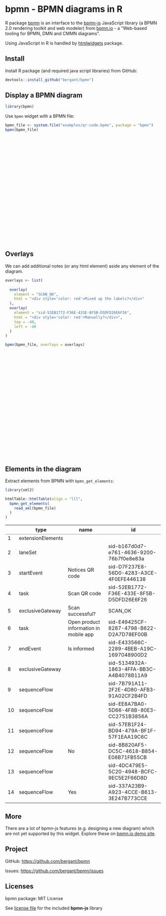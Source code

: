 # bpmn - BPMN diagrams in R



R package [bpmn](https://github.com/bergant/bpmn) is an interface to the [bpmn-js](https://github.com/bpmn-io/bpmn-js) JavaScript library (a BPMN 2.0 rendering toolkit and web modeler) from [bpmn.io](https://bpmn.io/) - a "Web-based tooling for BPMN, DMN and CMMN diagrams".
 
Using JavaScript in R is handled by [htmlwidgets](https://github.com/ramnathv/htmlwidgets) package. 


## Install 
Install R package (and required java script libraries) from GitHub:


```r
devtools::install_github("bergant/bpmn")
```


## Display a BPMN diagram


```r
library(bpmn)
```


Use `bpmn` widget with a BPMN file:


```r
bpmn_file <- system.file("examples/qr-code.bpmn", package = "bpmn")
bpmn(bpmn_file)
```

<!--html_preserve--><div id="htmlwidget-aab2f969fea607789813" style="width:864px;height:336px;" class="bpmn html-widget"></div>
<script type="application/json" data-for="htmlwidget-aab2f969fea607789813">{"x":{"bpmn_model":"<?xml version=\"1.0\" encoding=\"UTF-8\"?>\n<definitions xmlns=\"http://www.omg.org/spec/BPMN/20100524/MODEL\" xmlns:bpmndi=\"http://www.omg.org/spec/BPMN/20100524/DI\" xmlns:omgdc=\"http://www.omg.org/spec/DD/20100524/DC\" xmlns:omgdi=\"http://www.omg.org/spec/DD/20100524/DI\" xmlns:xsi=\"http://www.w3.org/2001/XMLSchema-instance\" expressionLanguage=\"http://www.w3.org/1999/XPath\" typeLanguage=\"http://www.w3.org/2001/XMLSchema\" targetNamespace=\"\" xsi:schemaLocation=\"http://www.omg.org/spec/BPMN/20100524/MODEL http://www.omg.org/spec/BPMN/2.0/20100501/BPMN20.xsd\">\n  <collaboration id=\"sid-c0e745ff-361e-4afb-8c8d-2a1fc32b1424\">\n    <participant id=\"sid-87F4C1D6-25E1-4A45-9DA7-AD945993D06F\" name=\"Customer\" processRef=\"sid-C3803939-0872-457F-8336-EAE484DC4A04\">\n    <\/participant>\n  <\/collaboration>\n  <process id=\"sid-C3803939-0872-457F-8336-EAE484DC4A04\" isClosed=\"false\" isExecutable=\"false\" name=\"Customer\" processType=\"None\">\n    <extensionElements/>\n    <laneSet id=\"sid-b167d0d7-e761-4636-9200-76b7f0e8e83a\">\n      <lane id=\"sid-57E4FE0D-18E4-478D-BC5D-B15164E93254\">\n        <flowNodeRef>sid-D7F237E8-56D0-4283-A3CE-4F0EFE446138<\/flowNodeRef>\n        <flowNodeRef>sid-52EB1772-F36E-433E-8F5B-D5DFD26E6F26<\/flowNodeRef>\n        <flowNodeRef>SCAN_OK<\/flowNodeRef>\n        <flowNodeRef>sid-E49425CF-8287-4798-B622-D2A7D78EF00B<\/flowNodeRef>\n        <flowNodeRef>sid-E433566C-2289-4BEB-A19C-1697048900D2<\/flowNodeRef>\n        <flowNodeRef>sid-5134932A-1863-4FFA-BB3C-A4B4078B11A9<\/flowNodeRef>\n      <\/lane>\n    <\/laneSet>\n    <startEvent id=\"sid-D7F237E8-56D0-4283-A3CE-4F0EFE446138\" name=\"Notices&#10;QR code\">\n      <outgoing>sid-7B791A11-2F2E-4D80-AFB3-91A02CF2B4FD<\/outgoing>\n    <\/startEvent>\n    <task completionQuantity=\"1\" id=\"sid-52EB1772-F36E-433E-8F5B-D5DFD26E6F26\" isForCompensation=\"false\" name=\"Scan QR code\" startQuantity=\"1\">\n      <incoming>sid-4DC479E5-5C20-4948-BCFC-9EC5E2F66D8D<\/incoming>\n      <outgoing>sid-EE8A7BA0-5D66-4F8B-80E3-CC2751B3856A<\/outgoing>\n    <\/task>\n    <exclusiveGateway gatewayDirection=\"Diverging\" id=\"SCAN_OK\" name=\"Scan successful?&#10;\">\n      <incoming>sid-EE8A7BA0-5D66-4F8B-80E3-CC2751B3856A<\/incoming>\n      <outgoing>sid-8B820AF5-DC5C-4618-B854-E08B71FB55CB<\/outgoing>\n      <outgoing>sid-337A23B9-A923-4CCE-B613-3E247B773CCE<\/outgoing>\n    <\/exclusiveGateway>\n    <task completionQuantity=\"1\" id=\"sid-E49425CF-8287-4798-B622-D2A7D78EF00B\" isForCompensation=\"false\" name=\"Open product information in mobile  app\" startQuantity=\"1\">\n      <incoming>sid-8B820AF5-DC5C-4618-B854-E08B71FB55CB<\/incoming>\n      <outgoing>sid-57EB1F24-BD94-479A-BF1F-57F1EAA19C6C<\/outgoing>\n    <\/task>\n    <endEvent id=\"sid-E433566C-2289-4BEB-A19C-1697048900D2\" name=\"Is informed\">\n      <incoming>sid-57EB1F24-BD94-479A-BF1F-57F1EAA19C6C<\/incoming>\n    <\/endEvent>\n    <exclusiveGateway gatewayDirection=\"Converging\" id=\"sid-5134932A-1863-4FFA-BB3C-A4B4078B11A9\">\n      <incoming>sid-7B791A11-2F2E-4D80-AFB3-91A02CF2B4FD<\/incoming>\n      <incoming>sid-337A23B9-A923-4CCE-B613-3E247B773CCE<\/incoming>\n      <outgoing>sid-4DC479E5-5C20-4948-BCFC-9EC5E2F66D8D<\/outgoing>\n    <\/exclusiveGateway>\n    <sequenceFlow id=\"sid-7B791A11-2F2E-4D80-AFB3-91A02CF2B4FD\" sourceRef=\"sid-D7F237E8-56D0-4283-A3CE-4F0EFE446138\" targetRef=\"sid-5134932A-1863-4FFA-BB3C-A4B4078B11A9\"/>\n    <sequenceFlow id=\"sid-EE8A7BA0-5D66-4F8B-80E3-CC2751B3856A\" sourceRef=\"sid-52EB1772-F36E-433E-8F5B-D5DFD26E6F26\" targetRef=\"SCAN_OK\"/>\n    <sequenceFlow id=\"sid-57EB1F24-BD94-479A-BF1F-57F1EAA19C6C\" sourceRef=\"sid-E49425CF-8287-4798-B622-D2A7D78EF00B\" targetRef=\"sid-E433566C-2289-4BEB-A19C-1697048900D2\"/>\n    <sequenceFlow id=\"sid-8B820AF5-DC5C-4618-B854-E08B71FB55CB\" name=\"No\" sourceRef=\"SCAN_OK\" targetRef=\"sid-E49425CF-8287-4798-B622-D2A7D78EF00B\"/>\n    <sequenceFlow id=\"sid-4DC479E5-5C20-4948-BCFC-9EC5E2F66D8D\" sourceRef=\"sid-5134932A-1863-4FFA-BB3C-A4B4078B11A9\" targetRef=\"sid-52EB1772-F36E-433E-8F5B-D5DFD26E6F26\"/>\n    <sequenceFlow id=\"sid-337A23B9-A923-4CCE-B613-3E247B773CCE\" name=\"Yes\" sourceRef=\"SCAN_OK\" targetRef=\"sid-5134932A-1863-4FFA-BB3C-A4B4078B11A9\"/>\n  <\/process>\n  <bpmndi:BPMNDiagram id=\"sid-74620812-92c4-44e5-949c-aa47393d3830\">\n    <bpmndi:BPMNPlane bpmnElement=\"sid-c0e745ff-361e-4afb-8c8d-2a1fc32b1424\" id=\"sid-cdcae759-2af7-4a6d-bd02-53f3352a731d\">\n      <bpmndi:BPMNShape bpmnElement=\"sid-87F4C1D6-25E1-4A45-9DA7-AD945993D06F\" id=\"sid-87F4C1D6-25E1-4A45-9DA7-AD945993D06F_gui\" isHorizontal=\"true\">\n        <omgdc:Bounds height=\"250.0\" width=\"933.0\" x=\"42.5\" y=\"75.0\"/>\n        <bpmndi:BPMNLabel labelStyle=\"sid-84cb49fd-2f7c-44fb-8950-83c3fa153d3b\">\n          <omgdc:Bounds height=\"59.142852783203125\" width=\"12.000000000000014\" x=\"47.49999999999999\" y=\"170.42857360839844\"/>\n        <\/bpmndi:BPMNLabel>\n      <\/bpmndi:BPMNShape>\n      <bpmndi:BPMNShape bpmnElement=\"sid-57E4FE0D-18E4-478D-BC5D-B15164E93254\" id=\"sid-57E4FE0D-18E4-478D-BC5D-B15164E93254_gui\" isHorizontal=\"true\">\n        <omgdc:Bounds height=\"250.0\" width=\"903.0\" x=\"72.5\" y=\"75.0\"/>\n      <\/bpmndi:BPMNShape>\n      <bpmndi:BPMNShape bpmnElement=\"sid-D7F237E8-56D0-4283-A3CE-4F0EFE446138\" id=\"sid-D7F237E8-56D0-4283-A3CE-4F0EFE446138_gui\">\n        <omgdc:Bounds height=\"30.0\" width=\"30.0\" x=\"150.0\" y=\"165.0\"/>\n        <bpmndi:BPMNLabel labelStyle=\"sid-e0502d32-f8d1-41cf-9c4a-cbb49fecf581\">\n          <omgdc:Bounds height=\"22.0\" width=\"46.35714340209961\" x=\"141.8214282989502\" y=\"197.0\"/>\n        <\/bpmndi:BPMNLabel>\n      <\/bpmndi:BPMNShape>\n      <bpmndi:BPMNShape bpmnElement=\"sid-52EB1772-F36E-433E-8F5B-D5DFD26E6F26\" id=\"sid-52EB1772-F36E-433E-8F5B-D5DFD26E6F26_gui\">\n        <omgdc:Bounds height=\"80.0\" width=\"100.0\" x=\"352.5\" y=\"140.0\"/>\n        <bpmndi:BPMNLabel labelStyle=\"sid-84cb49fd-2f7c-44fb-8950-83c3fa153d3b\">\n          <omgdc:Bounds height=\"12.0\" width=\"84.0\" x=\"360.5\" y=\"172.0\"/>\n        <\/bpmndi:BPMNLabel>\n      <\/bpmndi:BPMNShape>\n      <bpmndi:BPMNShape bpmnElement=\"SCAN_OK\" id=\"SCAN_OK_gui\" isMarkerVisible=\"true\">\n        <omgdc:Bounds height=\"40.0\" width=\"40.0\" x=\"550.0\" y=\"160.0\"/>\n        <bpmndi:BPMNLabel labelStyle=\"sid-e0502d32-f8d1-41cf-9c4a-cbb49fecf581\">\n          <omgdc:Bounds height=\"12.0\" width=\"102.0\" x=\"521.0\" y=\"127.0\"/>\n        <\/bpmndi:BPMNLabel>\n      <\/bpmndi:BPMNShape>\n      <bpmndi:BPMNShape bpmnElement=\"sid-E49425CF-8287-4798-B622-D2A7D78EF00B\" id=\"sid-E49425CF-8287-4798-B622-D2A7D78EF00B_gui\">\n        <omgdc:Bounds height=\"80.0\" width=\"100.0\" x=\"687.5\" y=\"140.0\"/>\n        <bpmndi:BPMNLabel labelStyle=\"sid-84cb49fd-2f7c-44fb-8950-83c3fa153d3b\">\n          <omgdc:Bounds height=\"36.0\" width=\"83.14285278320312\" x=\"695.9285736083984\" y=\"162.0\"/>\n        <\/bpmndi:BPMNLabel>\n      <\/bpmndi:BPMNShape>\n      <bpmndi:BPMNShape bpmnElement=\"sid-E433566C-2289-4BEB-A19C-1697048900D2\" id=\"sid-E433566C-2289-4BEB-A19C-1697048900D2_gui\">\n        <omgdc:Bounds height=\"28.0\" width=\"28.0\" x=\"865.0\" y=\"166.0\"/>\n        <bpmndi:BPMNLabel labelStyle=\"sid-e0502d32-f8d1-41cf-9c4a-cbb49fecf581\">\n          <omgdc:Bounds height=\"11.0\" width=\"62.857147216796875\" x=\"847.5714263916016\" y=\"196.0\"/>\n        <\/bpmndi:BPMNLabel>\n      <\/bpmndi:BPMNShape>\n      <bpmndi:BPMNShape bpmnElement=\"sid-5134932A-1863-4FFA-BB3C-A4B4078B11A9\" id=\"sid-5134932A-1863-4FFA-BB3C-A4B4078B11A9_gui\" isMarkerVisible=\"true\">\n        <omgdc:Bounds height=\"40.0\" width=\"40.0\" x=\"240.0\" y=\"160.0\"/>\n      <\/bpmndi:BPMNShape>\n      <bpmndi:BPMNEdge bpmnElement=\"sid-EE8A7BA0-5D66-4F8B-80E3-CC2751B3856A\" id=\"sid-EE8A7BA0-5D66-4F8B-80E3-CC2751B3856A_gui\">\n        <omgdi:waypoint x=\"452.5\" y=\"180\"/>\n        <omgdi:waypoint x=\"550.0\" y=\"180\"/>\n      <\/bpmndi:BPMNEdge>\n      <bpmndi:BPMNEdge bpmnElement=\"sid-8B820AF5-DC5C-4618-B854-E08B71FB55CB\" id=\"sid-8B820AF5-DC5C-4618-B854-E08B71FB55CB_gui\">\n        <omgdi:waypoint x=\"590.0\" y=\"180\"/>\n        <omgdi:waypoint x=\"687.5\" y=\"180\"/>\n        <bpmndi:BPMNLabel labelStyle=\"sid-e0502d32-f8d1-41cf-9c4a-cbb49fecf581\">\n          <omgdc:Bounds height=\"12.048704338048935\" width=\"16.32155963195521\" x=\"597.8850936986571\" y=\"155\"/>\n        <\/bpmndi:BPMNLabel>\n      <\/bpmndi:BPMNEdge>\n      <bpmndi:BPMNEdge bpmnElement=\"sid-7B791A11-2F2E-4D80-AFB3-91A02CF2B4FD\" id=\"sid-7B791A11-2F2E-4D80-AFB3-91A02CF2B4FD_gui\">\n        <omgdi:waypoint x=\"180.0\" y=\"180\"/>\n        <omgdi:waypoint x=\"240.0\" y=\"180\"/>\n      <\/bpmndi:BPMNEdge>\n      <bpmndi:BPMNEdge bpmnElement=\"sid-4DC479E5-5C20-4948-BCFC-9EC5E2F66D8D\" id=\"sid-4DC479E5-5C20-4948-BCFC-9EC5E2F66D8D_gui\">\n        <omgdi:waypoint x=\"280.0\" y=\"180\"/>\n        <omgdi:waypoint x=\"352.5\" y=\"180\"/>\n      <\/bpmndi:BPMNEdge>\n      <bpmndi:BPMNEdge bpmnElement=\"sid-57EB1F24-BD94-479A-BF1F-57F1EAA19C6C\" id=\"sid-57EB1F24-BD94-479A-BF1F-57F1EAA19C6C_gui\">\n        <omgdi:waypoint x=\"787.5\" y=\"180.0\"/>\n        <omgdi:waypoint x=\"865.0\" y=\"180.0\"/>\n      <\/bpmndi:BPMNEdge>\n      <bpmndi:BPMNEdge bpmnElement=\"sid-337A23B9-A923-4CCE-B613-3E247B773CCE\" id=\"sid-337A23B9-A923-4CCE-B613-3E247B773CCE_gui\">\n        <omgdi:waypoint x=\"570.5\" y=\"200.0\"/>\n        <omgdi:waypoint x=\"570.5\" y=\"269.0\"/>\n        <omgdi:waypoint x=\"260.5\" y=\"269.0\"/>\n        <omgdi:waypoint x=\"260.5\" y=\"200.0\"/>\n        <bpmndi:BPMNLabel labelStyle=\"sid-e0502d32-f8d1-41cf-9c4a-cbb49fecf581\">\n          <omgdc:Bounds height=\"21.4285888671875\" width=\"12.0\" x=\"550\" y=\"205\"/>\n        <\/bpmndi:BPMNLabel>\n      <\/bpmndi:BPMNEdge>\n    <\/bpmndi:BPMNPlane>\n    <bpmndi:BPMNLabelStyle id=\"sid-e0502d32-f8d1-41cf-9c4a-cbb49fecf581\">\n      <omgdc:Font isBold=\"false\" isItalic=\"false\" isStrikeThrough=\"false\" isUnderline=\"false\" name=\"Arial\" size=\"11.0\"/>\n    <\/bpmndi:BPMNLabelStyle>\n    <bpmndi:BPMNLabelStyle id=\"sid-84cb49fd-2f7c-44fb-8950-83c3fa153d3b\">\n      <omgdc:Font isBold=\"false\" isItalic=\"false\" isStrikeThrough=\"false\" isUnderline=\"false\" name=\"Arial\" size=\"12.0\"/>\n    <\/bpmndi:BPMNLabelStyle>\n  <\/bpmndi:BPMNDiagram>\n<\/definitions>\n"},"evals":[],"jsHooks":[]}</script><!--/html_preserve-->


## Overlays

We can add additional notes (or any html element) aside any element of the 
diagram.


```r
overlays <- list(
  
  overlay(
    element = "SCAN_OK", 
    html = "<div style='color: red'>Mixed up the labels?</div>"
  ),
  overlay(
    element = "sid-52EB1772-F36E-433E-8F5B-D5DFD26E6F26", 
    html = "<div style='color: red'>Manually?</div>",
    top = -40,
    left = -40
  )
)

bpmn(bpmn_file, overlays = overlays)
```

<!--html_preserve--><div id="htmlwidget-711fe78102326af2b0a2" style="width:864px;height:336px;" class="bpmn html-widget"></div>
<script type="application/json" data-for="htmlwidget-711fe78102326af2b0a2">{"x":{"bpmn_model":"<?xml version=\"1.0\" encoding=\"UTF-8\"?>\n<definitions xmlns=\"http://www.omg.org/spec/BPMN/20100524/MODEL\" xmlns:bpmndi=\"http://www.omg.org/spec/BPMN/20100524/DI\" xmlns:omgdc=\"http://www.omg.org/spec/DD/20100524/DC\" xmlns:omgdi=\"http://www.omg.org/spec/DD/20100524/DI\" xmlns:xsi=\"http://www.w3.org/2001/XMLSchema-instance\" expressionLanguage=\"http://www.w3.org/1999/XPath\" typeLanguage=\"http://www.w3.org/2001/XMLSchema\" targetNamespace=\"\" xsi:schemaLocation=\"http://www.omg.org/spec/BPMN/20100524/MODEL http://www.omg.org/spec/BPMN/2.0/20100501/BPMN20.xsd\">\n  <collaboration id=\"sid-c0e745ff-361e-4afb-8c8d-2a1fc32b1424\">\n    <participant id=\"sid-87F4C1D6-25E1-4A45-9DA7-AD945993D06F\" name=\"Customer\" processRef=\"sid-C3803939-0872-457F-8336-EAE484DC4A04\">\n    <\/participant>\n  <\/collaboration>\n  <process id=\"sid-C3803939-0872-457F-8336-EAE484DC4A04\" isClosed=\"false\" isExecutable=\"false\" name=\"Customer\" processType=\"None\">\n    <extensionElements/>\n    <laneSet id=\"sid-b167d0d7-e761-4636-9200-76b7f0e8e83a\">\n      <lane id=\"sid-57E4FE0D-18E4-478D-BC5D-B15164E93254\">\n        <flowNodeRef>sid-D7F237E8-56D0-4283-A3CE-4F0EFE446138<\/flowNodeRef>\n        <flowNodeRef>sid-52EB1772-F36E-433E-8F5B-D5DFD26E6F26<\/flowNodeRef>\n        <flowNodeRef>SCAN_OK<\/flowNodeRef>\n        <flowNodeRef>sid-E49425CF-8287-4798-B622-D2A7D78EF00B<\/flowNodeRef>\n        <flowNodeRef>sid-E433566C-2289-4BEB-A19C-1697048900D2<\/flowNodeRef>\n        <flowNodeRef>sid-5134932A-1863-4FFA-BB3C-A4B4078B11A9<\/flowNodeRef>\n      <\/lane>\n    <\/laneSet>\n    <startEvent id=\"sid-D7F237E8-56D0-4283-A3CE-4F0EFE446138\" name=\"Notices&#10;QR code\">\n      <outgoing>sid-7B791A11-2F2E-4D80-AFB3-91A02CF2B4FD<\/outgoing>\n    <\/startEvent>\n    <task completionQuantity=\"1\" id=\"sid-52EB1772-F36E-433E-8F5B-D5DFD26E6F26\" isForCompensation=\"false\" name=\"Scan QR code\" startQuantity=\"1\">\n      <incoming>sid-4DC479E5-5C20-4948-BCFC-9EC5E2F66D8D<\/incoming>\n      <outgoing>sid-EE8A7BA0-5D66-4F8B-80E3-CC2751B3856A<\/outgoing>\n    <\/task>\n    <exclusiveGateway gatewayDirection=\"Diverging\" id=\"SCAN_OK\" name=\"Scan successful?&#10;\">\n      <incoming>sid-EE8A7BA0-5D66-4F8B-80E3-CC2751B3856A<\/incoming>\n      <outgoing>sid-8B820AF5-DC5C-4618-B854-E08B71FB55CB<\/outgoing>\n      <outgoing>sid-337A23B9-A923-4CCE-B613-3E247B773CCE<\/outgoing>\n    <\/exclusiveGateway>\n    <task completionQuantity=\"1\" id=\"sid-E49425CF-8287-4798-B622-D2A7D78EF00B\" isForCompensation=\"false\" name=\"Open product information in mobile  app\" startQuantity=\"1\">\n      <incoming>sid-8B820AF5-DC5C-4618-B854-E08B71FB55CB<\/incoming>\n      <outgoing>sid-57EB1F24-BD94-479A-BF1F-57F1EAA19C6C<\/outgoing>\n    <\/task>\n    <endEvent id=\"sid-E433566C-2289-4BEB-A19C-1697048900D2\" name=\"Is informed\">\n      <incoming>sid-57EB1F24-BD94-479A-BF1F-57F1EAA19C6C<\/incoming>\n    <\/endEvent>\n    <exclusiveGateway gatewayDirection=\"Converging\" id=\"sid-5134932A-1863-4FFA-BB3C-A4B4078B11A9\">\n      <incoming>sid-7B791A11-2F2E-4D80-AFB3-91A02CF2B4FD<\/incoming>\n      <incoming>sid-337A23B9-A923-4CCE-B613-3E247B773CCE<\/incoming>\n      <outgoing>sid-4DC479E5-5C20-4948-BCFC-9EC5E2F66D8D<\/outgoing>\n    <\/exclusiveGateway>\n    <sequenceFlow id=\"sid-7B791A11-2F2E-4D80-AFB3-91A02CF2B4FD\" sourceRef=\"sid-D7F237E8-56D0-4283-A3CE-4F0EFE446138\" targetRef=\"sid-5134932A-1863-4FFA-BB3C-A4B4078B11A9\"/>\n    <sequenceFlow id=\"sid-EE8A7BA0-5D66-4F8B-80E3-CC2751B3856A\" sourceRef=\"sid-52EB1772-F36E-433E-8F5B-D5DFD26E6F26\" targetRef=\"SCAN_OK\"/>\n    <sequenceFlow id=\"sid-57EB1F24-BD94-479A-BF1F-57F1EAA19C6C\" sourceRef=\"sid-E49425CF-8287-4798-B622-D2A7D78EF00B\" targetRef=\"sid-E433566C-2289-4BEB-A19C-1697048900D2\"/>\n    <sequenceFlow id=\"sid-8B820AF5-DC5C-4618-B854-E08B71FB55CB\" name=\"No\" sourceRef=\"SCAN_OK\" targetRef=\"sid-E49425CF-8287-4798-B622-D2A7D78EF00B\"/>\n    <sequenceFlow id=\"sid-4DC479E5-5C20-4948-BCFC-9EC5E2F66D8D\" sourceRef=\"sid-5134932A-1863-4FFA-BB3C-A4B4078B11A9\" targetRef=\"sid-52EB1772-F36E-433E-8F5B-D5DFD26E6F26\"/>\n    <sequenceFlow id=\"sid-337A23B9-A923-4CCE-B613-3E247B773CCE\" name=\"Yes\" sourceRef=\"SCAN_OK\" targetRef=\"sid-5134932A-1863-4FFA-BB3C-A4B4078B11A9\"/>\n  <\/process>\n  <bpmndi:BPMNDiagram id=\"sid-74620812-92c4-44e5-949c-aa47393d3830\">\n    <bpmndi:BPMNPlane bpmnElement=\"sid-c0e745ff-361e-4afb-8c8d-2a1fc32b1424\" id=\"sid-cdcae759-2af7-4a6d-bd02-53f3352a731d\">\n      <bpmndi:BPMNShape bpmnElement=\"sid-87F4C1D6-25E1-4A45-9DA7-AD945993D06F\" id=\"sid-87F4C1D6-25E1-4A45-9DA7-AD945993D06F_gui\" isHorizontal=\"true\">\n        <omgdc:Bounds height=\"250.0\" width=\"933.0\" x=\"42.5\" y=\"75.0\"/>\n        <bpmndi:BPMNLabel labelStyle=\"sid-84cb49fd-2f7c-44fb-8950-83c3fa153d3b\">\n          <omgdc:Bounds height=\"59.142852783203125\" width=\"12.000000000000014\" x=\"47.49999999999999\" y=\"170.42857360839844\"/>\n        <\/bpmndi:BPMNLabel>\n      <\/bpmndi:BPMNShape>\n      <bpmndi:BPMNShape bpmnElement=\"sid-57E4FE0D-18E4-478D-BC5D-B15164E93254\" id=\"sid-57E4FE0D-18E4-478D-BC5D-B15164E93254_gui\" isHorizontal=\"true\">\n        <omgdc:Bounds height=\"250.0\" width=\"903.0\" x=\"72.5\" y=\"75.0\"/>\n      <\/bpmndi:BPMNShape>\n      <bpmndi:BPMNShape bpmnElement=\"sid-D7F237E8-56D0-4283-A3CE-4F0EFE446138\" id=\"sid-D7F237E8-56D0-4283-A3CE-4F0EFE446138_gui\">\n        <omgdc:Bounds height=\"30.0\" width=\"30.0\" x=\"150.0\" y=\"165.0\"/>\n        <bpmndi:BPMNLabel labelStyle=\"sid-e0502d32-f8d1-41cf-9c4a-cbb49fecf581\">\n          <omgdc:Bounds height=\"22.0\" width=\"46.35714340209961\" x=\"141.8214282989502\" y=\"197.0\"/>\n        <\/bpmndi:BPMNLabel>\n      <\/bpmndi:BPMNShape>\n      <bpmndi:BPMNShape bpmnElement=\"sid-52EB1772-F36E-433E-8F5B-D5DFD26E6F26\" id=\"sid-52EB1772-F36E-433E-8F5B-D5DFD26E6F26_gui\">\n        <omgdc:Bounds height=\"80.0\" width=\"100.0\" x=\"352.5\" y=\"140.0\"/>\n        <bpmndi:BPMNLabel labelStyle=\"sid-84cb49fd-2f7c-44fb-8950-83c3fa153d3b\">\n          <omgdc:Bounds height=\"12.0\" width=\"84.0\" x=\"360.5\" y=\"172.0\"/>\n        <\/bpmndi:BPMNLabel>\n      <\/bpmndi:BPMNShape>\n      <bpmndi:BPMNShape bpmnElement=\"SCAN_OK\" id=\"SCAN_OK_gui\" isMarkerVisible=\"true\">\n        <omgdc:Bounds height=\"40.0\" width=\"40.0\" x=\"550.0\" y=\"160.0\"/>\n        <bpmndi:BPMNLabel labelStyle=\"sid-e0502d32-f8d1-41cf-9c4a-cbb49fecf581\">\n          <omgdc:Bounds height=\"12.0\" width=\"102.0\" x=\"521.0\" y=\"127.0\"/>\n        <\/bpmndi:BPMNLabel>\n      <\/bpmndi:BPMNShape>\n      <bpmndi:BPMNShape bpmnElement=\"sid-E49425CF-8287-4798-B622-D2A7D78EF00B\" id=\"sid-E49425CF-8287-4798-B622-D2A7D78EF00B_gui\">\n        <omgdc:Bounds height=\"80.0\" width=\"100.0\" x=\"687.5\" y=\"140.0\"/>\n        <bpmndi:BPMNLabel labelStyle=\"sid-84cb49fd-2f7c-44fb-8950-83c3fa153d3b\">\n          <omgdc:Bounds height=\"36.0\" width=\"83.14285278320312\" x=\"695.9285736083984\" y=\"162.0\"/>\n        <\/bpmndi:BPMNLabel>\n      <\/bpmndi:BPMNShape>\n      <bpmndi:BPMNShape bpmnElement=\"sid-E433566C-2289-4BEB-A19C-1697048900D2\" id=\"sid-E433566C-2289-4BEB-A19C-1697048900D2_gui\">\n        <omgdc:Bounds height=\"28.0\" width=\"28.0\" x=\"865.0\" y=\"166.0\"/>\n        <bpmndi:BPMNLabel labelStyle=\"sid-e0502d32-f8d1-41cf-9c4a-cbb49fecf581\">\n          <omgdc:Bounds height=\"11.0\" width=\"62.857147216796875\" x=\"847.5714263916016\" y=\"196.0\"/>\n        <\/bpmndi:BPMNLabel>\n      <\/bpmndi:BPMNShape>\n      <bpmndi:BPMNShape bpmnElement=\"sid-5134932A-1863-4FFA-BB3C-A4B4078B11A9\" id=\"sid-5134932A-1863-4FFA-BB3C-A4B4078B11A9_gui\" isMarkerVisible=\"true\">\n        <omgdc:Bounds height=\"40.0\" width=\"40.0\" x=\"240.0\" y=\"160.0\"/>\n      <\/bpmndi:BPMNShape>\n      <bpmndi:BPMNEdge bpmnElement=\"sid-EE8A7BA0-5D66-4F8B-80E3-CC2751B3856A\" id=\"sid-EE8A7BA0-5D66-4F8B-80E3-CC2751B3856A_gui\">\n        <omgdi:waypoint x=\"452.5\" y=\"180\"/>\n        <omgdi:waypoint x=\"550.0\" y=\"180\"/>\n      <\/bpmndi:BPMNEdge>\n      <bpmndi:BPMNEdge bpmnElement=\"sid-8B820AF5-DC5C-4618-B854-E08B71FB55CB\" id=\"sid-8B820AF5-DC5C-4618-B854-E08B71FB55CB_gui\">\n        <omgdi:waypoint x=\"590.0\" y=\"180\"/>\n        <omgdi:waypoint x=\"687.5\" y=\"180\"/>\n        <bpmndi:BPMNLabel labelStyle=\"sid-e0502d32-f8d1-41cf-9c4a-cbb49fecf581\">\n          <omgdc:Bounds height=\"12.048704338048935\" width=\"16.32155963195521\" x=\"597.8850936986571\" y=\"155\"/>\n        <\/bpmndi:BPMNLabel>\n      <\/bpmndi:BPMNEdge>\n      <bpmndi:BPMNEdge bpmnElement=\"sid-7B791A11-2F2E-4D80-AFB3-91A02CF2B4FD\" id=\"sid-7B791A11-2F2E-4D80-AFB3-91A02CF2B4FD_gui\">\n        <omgdi:waypoint x=\"180.0\" y=\"180\"/>\n        <omgdi:waypoint x=\"240.0\" y=\"180\"/>\n      <\/bpmndi:BPMNEdge>\n      <bpmndi:BPMNEdge bpmnElement=\"sid-4DC479E5-5C20-4948-BCFC-9EC5E2F66D8D\" id=\"sid-4DC479E5-5C20-4948-BCFC-9EC5E2F66D8D_gui\">\n        <omgdi:waypoint x=\"280.0\" y=\"180\"/>\n        <omgdi:waypoint x=\"352.5\" y=\"180\"/>\n      <\/bpmndi:BPMNEdge>\n      <bpmndi:BPMNEdge bpmnElement=\"sid-57EB1F24-BD94-479A-BF1F-57F1EAA19C6C\" id=\"sid-57EB1F24-BD94-479A-BF1F-57F1EAA19C6C_gui\">\n        <omgdi:waypoint x=\"787.5\" y=\"180.0\"/>\n        <omgdi:waypoint x=\"865.0\" y=\"180.0\"/>\n      <\/bpmndi:BPMNEdge>\n      <bpmndi:BPMNEdge bpmnElement=\"sid-337A23B9-A923-4CCE-B613-3E247B773CCE\" id=\"sid-337A23B9-A923-4CCE-B613-3E247B773CCE_gui\">\n        <omgdi:waypoint x=\"570.5\" y=\"200.0\"/>\n        <omgdi:waypoint x=\"570.5\" y=\"269.0\"/>\n        <omgdi:waypoint x=\"260.5\" y=\"269.0\"/>\n        <omgdi:waypoint x=\"260.5\" y=\"200.0\"/>\n        <bpmndi:BPMNLabel labelStyle=\"sid-e0502d32-f8d1-41cf-9c4a-cbb49fecf581\">\n          <omgdc:Bounds height=\"21.4285888671875\" width=\"12.0\" x=\"550\" y=\"205\"/>\n        <\/bpmndi:BPMNLabel>\n      <\/bpmndi:BPMNEdge>\n    <\/bpmndi:BPMNPlane>\n    <bpmndi:BPMNLabelStyle id=\"sid-e0502d32-f8d1-41cf-9c4a-cbb49fecf581\">\n      <omgdc:Font isBold=\"false\" isItalic=\"false\" isStrikeThrough=\"false\" isUnderline=\"false\" name=\"Arial\" size=\"11.0\"/>\n    <\/bpmndi:BPMNLabelStyle>\n    <bpmndi:BPMNLabelStyle id=\"sid-84cb49fd-2f7c-44fb-8950-83c3fa153d3b\">\n      <omgdc:Font isBold=\"false\" isItalic=\"false\" isStrikeThrough=\"false\" isUnderline=\"false\" name=\"Arial\" size=\"12.0\"/>\n    <\/bpmndi:BPMNLabelStyle>\n  <\/bpmndi:BPMNDiagram>\n<\/definitions>\n","overlays":[{"element":"SCAN_OK","type":"note","overlay":{"html":"<div style='color: red'>Mixed up the labels?<\/div>","position":{"bottom":0,"right":0}}},{"element":"sid-52EB1772-F36E-433E-8F5B-D5DFD26E6F26","type":"note","overlay":{"html":"<div style='color: red'>Manually?<\/div>","position":{"left":-40,"top":-40}}}]},"evals":[],"jsHooks":[]}</script><!--/html_preserve-->

## Elements in the diagram

Extract elements from BPMN with `bpmn_get_elements`:


```r
library(xml2)

htmlTable::htmlTable(align = "lll",
  bpmn_get_elements(
    read_xml(bpmn_file)
  )
)
```

<table class='gmisc_table' style='border-collapse: collapse; margin-top: 1em; margin-bottom: 1em;' >
<thead>
<tr>
<th style='border-bottom: 1px solid grey; border-top: 2px solid grey;'> </th>
<th style='border-bottom: 1px solid grey; border-top: 2px solid grey; text-align: center;'>type</th>
<th style='border-bottom: 1px solid grey; border-top: 2px solid grey; text-align: center;'>name</th>
<th style='border-bottom: 1px solid grey; border-top: 2px solid grey; text-align: center;'>id</th>
</tr>
</thead>
<tbody>
<tr>
<td style='text-align: left;'>1</td>
<td style='text-align: left;'>extensionElements</td>
<td style='text-align: left;'></td>
<td style='text-align: left;'></td>
</tr>
<tr>
<td style='text-align: left;'>2</td>
<td style='text-align: left;'>laneSet</td>
<td style='text-align: left;'></td>
<td style='text-align: left;'>sid-b167d0d7-e761-4636-9200-76b7f0e8e83a</td>
</tr>
<tr>
<td style='text-align: left;'>3</td>
<td style='text-align: left;'>startEvent</td>
<td style='text-align: left;'>Notices
QR code</td>
<td style='text-align: left;'>sid-D7F237E8-56D0-4283-A3CE-4F0EFE446138</td>
</tr>
<tr>
<td style='text-align: left;'>4</td>
<td style='text-align: left;'>task</td>
<td style='text-align: left;'>Scan QR code</td>
<td style='text-align: left;'>sid-52EB1772-F36E-433E-8F5B-D5DFD26E6F26</td>
</tr>
<tr>
<td style='text-align: left;'>5</td>
<td style='text-align: left;'>exclusiveGateway</td>
<td style='text-align: left;'>Scan successful?
</td>
<td style='text-align: left;'>SCAN_OK</td>
</tr>
<tr>
<td style='text-align: left;'>6</td>
<td style='text-align: left;'>task</td>
<td style='text-align: left;'>Open product information in mobile  app</td>
<td style='text-align: left;'>sid-E49425CF-8287-4798-B622-D2A7D78EF00B</td>
</tr>
<tr>
<td style='text-align: left;'>7</td>
<td style='text-align: left;'>endEvent</td>
<td style='text-align: left;'>Is informed</td>
<td style='text-align: left;'>sid-E433566C-2289-4BEB-A19C-1697048900D2</td>
</tr>
<tr>
<td style='text-align: left;'>8</td>
<td style='text-align: left;'>exclusiveGateway</td>
<td style='text-align: left;'></td>
<td style='text-align: left;'>sid-5134932A-1863-4FFA-BB3C-A4B4078B11A9</td>
</tr>
<tr>
<td style='text-align: left;'>9</td>
<td style='text-align: left;'>sequenceFlow</td>
<td style='text-align: left;'></td>
<td style='text-align: left;'>sid-7B791A11-2F2E-4D80-AFB3-91A02CF2B4FD</td>
</tr>
<tr>
<td style='text-align: left;'>10</td>
<td style='text-align: left;'>sequenceFlow</td>
<td style='text-align: left;'></td>
<td style='text-align: left;'>sid-EE8A7BA0-5D66-4F8B-80E3-CC2751B3856A</td>
</tr>
<tr>
<td style='text-align: left;'>11</td>
<td style='text-align: left;'>sequenceFlow</td>
<td style='text-align: left;'></td>
<td style='text-align: left;'>sid-57EB1F24-BD94-479A-BF1F-57F1EAA19C6C</td>
</tr>
<tr>
<td style='text-align: left;'>12</td>
<td style='text-align: left;'>sequenceFlow</td>
<td style='text-align: left;'>No</td>
<td style='text-align: left;'>sid-8B820AF5-DC5C-4618-B854-E08B71FB55CB</td>
</tr>
<tr>
<td style='text-align: left;'>13</td>
<td style='text-align: left;'>sequenceFlow</td>
<td style='text-align: left;'></td>
<td style='text-align: left;'>sid-4DC479E5-5C20-4948-BCFC-9EC5E2F66D8D</td>
</tr>
<tr>
<td style='border-bottom: 2px solid grey; text-align: left;'>14</td>
<td style='border-bottom: 2px solid grey; text-align: left;'>sequenceFlow</td>
<td style='border-bottom: 2px solid grey; text-align: left;'>Yes</td>
<td style='border-bottom: 2px solid grey; text-align: left;'>sid-337A23B9-A923-4CCE-B613-3E247B773CCE</td>
</tr>
</tbody>
</table>

## More

There are a lot of bpmn-js features (e.g. designing a new diagram) which are not 
yet supported by this widget. Explore these on [bpmn.io demo site](http://demo.bpmn.io/).


## Project

GitHub: https://github.com/bergant/bpmn

Issues: https://github.com/bergant/bpmn/issues


## Licenses

bpmn package: MIT License

See [license file](https://github.com/bergant/bpmn/blob/master/inst/htmlwidgets/lib/bpmn-js/LICENSE) for the included **bpmn-js** library
